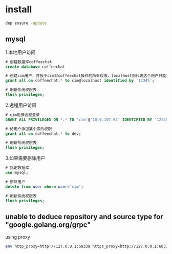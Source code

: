 # install

```bash
dep ensure -update
```

## mysql

1.本地用户访问
```sql
# 创建数据库coffeechat
create database coffeechat

# 创建cim用户，并授予cim对coffeechat操作的所有权限，localhost则代表这个用户只能在localhost进行登录
grant all on coffeechat.* to cim@localhost identified by '12345';

# 刷新系统权限表
flush privileges;
```

2.远程用户访问
```sql
# cim能够远程登录
GRANT ALL PRIVILEGES ON *.* TO 'cim'@'10.0.107.64' IDENTIFIED BY '12345' WITH GRANT OPTION;

# 给用户添加某个库的权限
grant all on coffeechat.* to dev;

# 刷新系统权限表
flush privileges;
```

3.如果需要删除用户
```sql
# 指定数据库
use mysql;

# 删除用户
delete from user where user='cim';

# 刷新系统权限表
flush privileges;
```

## unable to deduce repository and source type for "google.golang.org/grpc"

using proxy
```bash
env http_proxy=http://127.0.0.1:60339 https_proxy=http://127.0.0.1:60339 dep ensure
```
